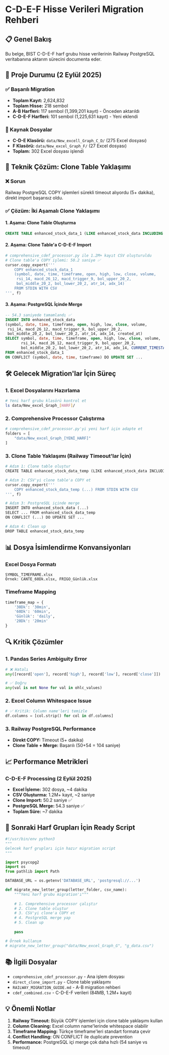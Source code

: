 # C-D-E-F Hisse Verileri Migration Rehberi

## 📋 Genel Bakış
Bu belge, BIST C-D-E-F harf grubu hisse verilerinin Railway PostgreSQL veritabanına aktarım sürecini documenta eder.

## 🎯 Proje Durumu (2 Eylül 2025)

### ✅ Başarılı Migration
- **Toplam Kayıt:** 2,624,832 
- **Toplam Hisse:** 218 sembol
- **A-B Harfleri:** 117 sembol (1,399,201 kayıt) - Önceden aktarıldı
- **C-D-E-F Harfleri:** 101 sembol (1,225,631 kayıt) - Yeni eklendi

### 📁 Kaynak Dosyalar
- **C-D-E Klasörü:** `data/New_excell_Graph_C_D/` (275 Excel dosyası)
- **F Klasörü:** `data/New_excel_Graph_F/` (27 Excel dosyası)
- **Toplam:** 302 Excel dosyası işlendi

## 🔧 Teknik Çözüm: Clone Table Yaklaşımı

### ❌ Sorun
Railway PostgreSQL COPY işlemleri sürekli timeout alıyordu (5+ dakika), direkt import başarısız oldu.

### ✅ Çözüm: İki Aşamalı Clone Yaklaşımı

#### 1. Aşama: Clone Table Oluşturma
```sql
CREATE TABLE enhanced_stock_data_1 (LIKE enhanced_stock_data INCLUDING ALL)
```

#### 2. Aşama: Clone Table'a C-D-E-F Import
```python
# comprehensive_cdef_processor.py ile 1.2M+ kayıt CSV oluşturuldu
# Clone table'a COPY işlemi: 50.2 saniye ✅
cursor.copy_expert('''
    COPY enhanced_stock_data_1 
    (symbol, date, time, timeframe, open, high, low, close, volume,
     rsi_14, macd_26_12, macd_trigger_9, bol_upper_20_2,
     bol_middle_20_2, bol_lower_20_2, atr_14, adx_14)
    FROM STDIN WITH CSV
''', f)
```

#### 3. Aşama: PostgreSQL İçinde Merge
```sql
-- 54.3 saniyede tamamlandı ✅
INSERT INTO enhanced_stock_data 
(symbol, date, time, timeframe, open, high, low, close, volume,
 rsi_14, macd_26_12, macd_trigger_9, bol_upper_20_2,
 bol_middle_20_2, bol_lower_20_2, atr_14, adx_14, created_at)
SELECT symbol, date, time, timeframe, open, high, low, close, volume,
       rsi_14, macd_26_12, macd_trigger_9, bol_upper_20_2,
       bol_middle_20_2, bol_lower_20_2, atr_14, adx_14, CURRENT_TIMESTAMP
FROM enhanced_stock_data_1
ON CONFLICT (symbol, date, time, timeframe) DO UPDATE SET ...
```

## 🛠️ Gelecek Migration'lar İçin Süreç

### 1. Excel Dosyalarını Hazırlama
```bash
# Yeni harf grubu klasörü kontrol et
ls data/New_excel_Graph_[HARF]/
```

### 2. Comprehensive Processor Çalıştırma
```python
# comprehensive_cdef_processor.py'yi yeni harf için adapte et
folders = [
    "data/New_excel_Graph_[YENİ_HARF]"
]
```

### 3. Clone Table Yaklaşımı (Railway Timeout'lar İçin)
```python
# Adım 1: Clone table oluştur
CREATE TABLE enhanced_stock_data_temp (LIKE enhanced_stock_data INCLUDING ALL)

# Adım 2: CSV'yi clone table'a COPY et
cursor.copy_expert('''
    COPY enhanced_stock_data_temp (...) FROM STDIN WITH CSV
''', f)

# Adım 3: PostgreSQL içinde merge
INSERT INTO enhanced_stock_data (...) 
SELECT ... FROM enhanced_stock_data_temp
ON CONFLICT (...) DO UPDATE SET ...

# Adım 4: Clean up
DROP TABLE enhanced_stock_data_temp
```

## 📊 Dosya İsimlendirme Konvansiyonları

### Excel Dosya Formatı
```
SYMBOL_TIMEFRAME.xlsx
Örnek: CANTE_60Dk.xlsx, FRIGO_Günlük.xlsx
```

### Timeframe Mapping
```python
timeframe_map = {
    '30Dk': '30min',
    '60Dk': '60min', 
    'Günlük': 'daily',
    '20Dk': '20min'
}
```

## 🔍 Kritik Çözümler

### 1. Pandas Series Ambiguity Error
```python
# ❌ Hatalı
any([record['open'], record['high'], record['low'], record['close']])

# ✅ Doğru
any(val is not None for val in ohlc_values)
```

### 2. Excel Column Whitespace Issue
```python
# ✅ Kritik: Column name'leri temizle
df.columns = [col.strip() for col in df.columns]
```

### 3. Railway PostgreSQL Performance
- **Direkt COPY:** Timeout (5+ dakika)
- **Clone Table + Merge:** Başarılı (50+54 = 104 saniye)

## 📈 Performance Metrikleri

### C-D-E-F Processing (2 Eylül 2025)
- **Excel İşleme:** 302 dosya, ~4 dakika
- **CSV Oluşturma:** 1.2M+ kayıt, ~2 saniye  
- **Clone Import:** 50.2 saniye ✅
- **PostgreSQL Merge:** 54.3 saniye ✅
- **Toplam Süre:** ~7 dakika

## 🚀 Sonraki Harf Grupları İçin Ready Script

```python
#!/usr/bin/env python3
"""
Gelecek harf grupları için hazır migration script
"""

import psycopg2
import os
from pathlib import Path

DATABASE_URL = os.getenv('DATABASE_URL', 'postgresql://...')

def migrate_new_letter_group(letter_folder, csv_name):
    """Yeni harf grubu migration'ı"""
    
    # 1. Comprehensive processor çalıştır
    # 2. Clone table oluştur
    # 3. CSV'yi clone'a COPY et
    # 4. PostgreSQL merge yap
    # 5. Clean up
    
    pass

# Örnek kullanım
# migrate_new_letter_group("data/New_excel_Graph_G", "g_data.csv")
```

## 📚 İlgili Dosyalar

- `comprehensive_cdef_processor.py` - Ana işlem dosyası
- `direct_clone_import.py` - Clone table yaklaşımı
- `RAILWAY_MIGRATION_GUIDE.md` - A-B migration rehberi
- `cdef_combined.csv` - C-D-E-F verileri (84MB, 1.2M+ kayıt)

## 💡 Önemli Notlar

1. **Railway Timeout:** Büyük COPY işlemleri için clone table yaklaşımı kullan
2. **Column Cleaning:** Excel column name'lerinde whitespace olabilir
3. **Timeframe Mapping:** Türkçe timeframe'leri standart formata çevir
4. **Conflict Handling:** ON CONFLICT ile duplicate prevention
5. **Performance:** PostgreSQL içi merge çok daha hızlı (54 saniye vs timeout)